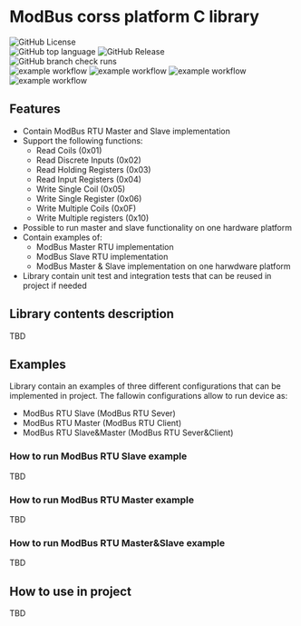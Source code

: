 # ModBus corss platform C library 
![GitHub License](https://img.shields.io/github/license/niwciu/MODBUS)  
![GitHub top language](https://img.shields.io/github/languages/top/niwciu/MODBUS)
![GitHub Release](https://img.shields.io/github/v/release/niwciu/MODBUS)  
![GitHub branch check runs](https://img.shields.io/github/check-runs/niwciu/LCD_HD44780/main)  
![example workflow](https://github.com/niwciu/MODBUS/actions/workflows/run_modbus_tests.yml/badge.svg)
![example workflow](https://github.com/niwciu/MODBUS/actions/workflows/run_cppcheck.yml/badge.svg)
![example workflow](https://github.com/niwciu/MODBUS/actions/workflows/clang-format_check.yml/badge.svg)
![example workflow](https://github.com/niwciu/MODBUS/actions/workflows/run_lizard_lib_check.yml/badge.svg) 

## Features
- Contain ModBus RTU Master and Slave implementation
- Support the following functions:
  - Read Coils (0x01)
  - Read Discrete Inputs (0x02)
  - Read Holding Registers (0x03)
  - Read Input Registers (0x04)
  - Write Single Coil (0x05)
  - Write Single Register (0x06)
  - Write Multiple Coils (0x0F)
  - Write Multiple registers (0x10)
- Possible to run master and slave functionality on one hardware platform
- Contain examples of:
  - ModBus Master RTU implementation
  - ModBus Slave RTU implementation
  - ModBus Master & Slave implementation on one harwdware platform
- Library contain unit test and integration tests that can be reused in project if needed
## Library contents description
TBD
## Examples
Library contain an examples of three different configurations that can be implemented in project. The fallowin configurations allow to run device as: 
- ModBus RTU Slave (ModBus RTU Sever)
- ModBus RTU Master (ModBus RTU Client)
- ModBus RTU Slave&Master (ModBus RTU Sever&Client)

### How to run ModBus RTU Slave example
TBD
### How to run ModBus RTU Master example
TBD
### How to run ModBus RTU Master&Slave example
TBD
## How to use in project
TBD
